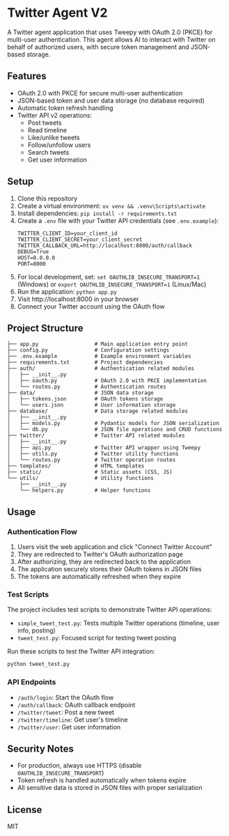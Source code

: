 # Twitter Agent V2

A Twitter agent application that uses Tweepy with OAuth 2.0 (PKCE) for multi-user authentication. This agent allows AI to interact with Twitter on behalf of authorized users, with secure token management and JSON-based storage.

## Features

- OAuth 2.0 with PKCE for secure multi-user authentication
- JSON-based token and user data storage (no database required)
- Automatic token refresh handling
- Twitter API v2 operations:
  - Post tweets
  - Read timeline
  - Like/unlike tweets
  - Follow/unfollow users
  - Search tweets
  - Get user information

## Setup

1. Clone this repository
2. Create a virtual environment: `uv venv && .venv\Scripts\activate`
3. Install dependencies: `pip install -r requirements.txt`
4. Create a `.env` file with your Twitter API credentials (see `.env.example`):
   ```
   TWITTER_CLIENT_ID=your_client_id
   TWITTER_CLIENT_SECRET=your_client_secret
   TWITTER_CALLBACK_URL=http://localhost:8000/auth/callback
   DEBUG=True
   HOST=0.0.0.0
   PORT=8000
   ```
5. For local development, set: `set OAUTHLIB_INSECURE_TRANSPORT=1` (Windows) or `export OAUTHLIB_INSECURE_TRANSPORT=1` (Linux/Mac)
6. Run the application: `python app.py`
7. Visit http://localhost:8000 in your browser
8. Connect your Twitter account using the OAuth flow

## Project Structure

```
├── app.py                  # Main application entry point
├── config.py               # Configuration settings
├── .env.example            # Example environment variables
├── requirements.txt        # Project dependencies
├── auth/                   # Authentication related modules
│   ├── __init__.py
│   ├── oauth.py            # OAuth 2.0 with PKCE implementation
│   └── routes.py           # Authentication routes
├── data/                   # JSON data storage
│   ├── tokens.json         # OAuth tokens storage
│   └── users.json          # User information storage
├── database/               # Data storage related modules
│   ├── __init__.py
│   ├── models.py           # Pydantic models for JSON serialization
│   └── db.py               # JSON file operations and CRUD functions
├── twitter/                # Twitter API related modules
│   ├── __init__.py
│   ├── api.py              # Twitter API wrapper using Tweepy
│   ├── utils.py            # Twitter utility functions
│   └── routes.py           # Twitter operation routes
├── templates/              # HTML templates
├── static/                 # Static assets (CSS, JS)
└── utils/                  # Utility functions
    ├── __init__.py
    └── helpers.py          # Helper functions
```

## Usage

### Authentication Flow

1. Users visit the web application and click "Connect Twitter Account"
2. They are redirected to Twitter's OAuth authorization page
3. After authorizing, they are redirected back to the application
4. The application securely stores their OAuth tokens in JSON files
5. The tokens are automatically refreshed when they expire

### Test Scripts

The project includes test scripts to demonstrate Twitter API operations:

- `simple_tweet_test.py`: Tests multiple Twitter operations (timeline, user info, posting)
- `tweet_test.py`: Focused script for testing tweet posting

Run these scripts to test the Twitter API integration:

```bash
python tweet_test.py
```

### API Endpoints

- `/auth/login`: Start the OAuth flow
- `/auth/callback`: OAuth callback endpoint
- `/twitter/tweet`: Post a new tweet
- `/twitter/timeline`: Get user's timeline
- `/twitter/user`: Get user information

## Security Notes

- For production, always use HTTPS (disable `OAUTHLIB_INSECURE_TRANSPORT`)
- Token refresh is handled automatically when tokens expire
- All sensitive data is stored in JSON files with proper serialization

## License

MIT